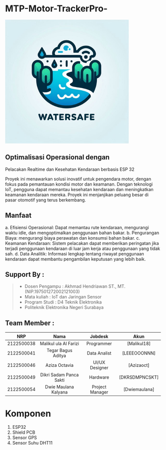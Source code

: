 # MTP-Motor-TrackerPro-
<!DOCTYPE html>
<html lang="id">
<head>
    <meta charset="UTF-8">
    <meta name="viewport" content="width=device-width, initial-scale=1.0">
    <meta http-equiv="X-UA-Compatible" content="ie=edge">
    <img src= "https://github.com/RaihanKP10/FLOPRO-Flood-Prevention-and-River-Observation/blob/main/logo%20watersafe%20(1).jpg"  width = 400>

</head>

## Optimalisasi Operasional dengan
Pelacakan Realtime dan Kesehatan
Kendaraan berbasis ESP 32

Proyek ini menawarkan solusi inovatif untuk pengendara motor, dengan fokus pada pemantauan kondisi motor dan keamanan. Dengan teknologi IoT, pengguna dapat memantau kesehatan kendaraan dan meningkatkan keamanan kendaraan mereka. Proyek ini menjanjikan peluang besar di pasar otomotif yang terus berkembang.

## Manfaat
a. Efisiensi Operasional: Dapat memantau rute kendaraan, mengurangi waktu idle, dan mengoptimalkan penggunaan bahan bakar.
b. Pengurangan Biaya: mengurangi biaya perawatan dan konsumsi bahan bakar.
c. Keamanan Kendaraan: Sistem pelacakan dapat memberikan peringatan jika terjadi penggunaan kendaraan di luar jam kerja atau penggunaan yang tidak sah. 
d. Data Analitik: Informasi lengkap tentang riwayat penggunaan kendaraan dapat membantu pengambilan keputusan yang lebih baik.

## Support By :
>- Dosen Pengampu : Akhmad Hendriawan ST., MT. (NIP.197501272002121003)
>- Mata kuliah : IoT dan Jaringan Sensor
>- Program Studi : D4 Teknik Elektronika
>- Politeknik Elektronika Negeri Surabaya<br>

## Team Member :
|      NRP      |       Nama      |    Jobdesk    |   Akun |
| :-----------:|:----------------:| :------------:| :-----:|
| 2122500038    | Malikul ula Al Farizi  | Programmer       | [Malikul18]
| 2122500041    | Tegar Bagus Aditya         |   Data Analist  | [LEEEOOONNN]
| 2122500046    | Aziza Octavia         |    UI/UX Designer      | [Azizaoct]
| 2122500049    | Dikri Sadam Panca Sakti                | Hardware | [DKRSDMPNCSKT]
| 2122500054    | Dwie Maulana Kalyana               | Project Manager     | [Dwiemaulana]


# Komponen
1. ESP32
2. Shield PCB
3. Sensor GPS
4. Sensor Suhu DHT11
